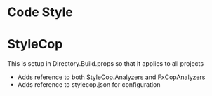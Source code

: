 # Code Style

# StyleCop
This is setup in Directory.Build.props so that it applies to all projects
- Adds reference to both StyleCop.Analyzers and FxCopAnalyzers
- Adds reference to stylecop.json for configuration
